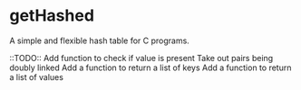 # getHashed
A simple and flexible hash table for C programs.


::TODO::
Add function to check if value is present
Take out pairs being doubly linked
Add a function to return a list of keys
Add a function to return a list of values
